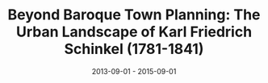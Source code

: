 ---
layout: item
title: "Beyond Baroque Town Planning: The Urban Landscape of Karl Friedrich Schinkel (1781-1841)"
type: lecture
org: Faculty of Art History, University of Groningen
date: 2013-09-01 - 2015-09-01
hide: true
iterations: [2013 (fall), 2014 (fall), 2015 (fall)]
---